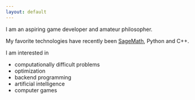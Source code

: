 ```yaml
---
layout: default
---
```


I am an aspiring game developer and amateur philosopher.

My favorite technologies have recently been [SageMath](http://www.sagemath.org/), Python and C++.

I am interested in

* computationally difficult problems
* optimization
* backend programming
* artificial intelligence
* computer games

